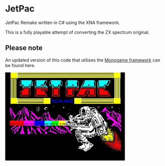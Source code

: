 # **JetPac**

JetPac Remake written in C# using the XNA framework.

This is a fully playable attempt of converting the ZX spectrum original.

## **Please note** 
An updated version of this code that utilises the [Monogame framework](https://github.com/ian-wigley/MonoGame-Games) can be found here.

![](XNA_Jetpac/XNA_Jetpac_Remake.jpg)
